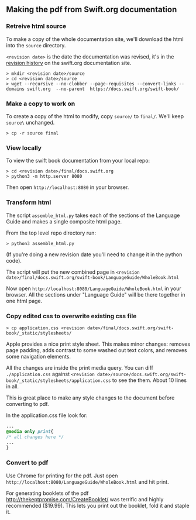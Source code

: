 ## Making the pdf from Swift.org documentation

### Retreive html source

To make a copy of the whole documentation site, we'll download the html into the `source` directory.

`<revision date>` is the date the documentation was revised, it's in the [revision history](https://docs.swift.org/swift-book/RevisionHistory/RevisionHistory.html) on the swift.org documentation site.

```
> mkdir <revision date>/source
> cd <revision date>/source
> wget --recursive --no-clobber --page-requisites --convert-links --domains swift.org  --no-parent  https://docs.swift.org/swift-book/
```

### Make a copy to work on

To create a copy of the html to modify, copy `source/` to `final/`. We'll keep `source\` unchanged.

```
> cp -r source final
```
### View locally

To view the swift book documentation from your local repo:

```
> cd <revision date>/final/docs.swift.org
> python3 -m http.server 8080
```
Then open  `http://localhost:8080` in your browser. 

### Transform html

The script `assemble_html.py` takes each of the sections of the Language Guide and makes a single composite html page.

From the top level repo directory run:


```
> python3 assemble_html.py 
```

(If you're doing a new revision date you'll need to change it in the python code).

The script will put the new combined page in `<revision date>/final/docs.swift.org/swift-book/LanguageGuide/WholeBook.html`

Now open `http://localhost:8080/LanguageGuide/WholeBook.html` in your browser. All the sections under "Language Guide" will be there together in one html page. 

### Copy edited css to overwrite existing css file

```
> cp application.css <revision date>/final/docs.swift.org/swift-book/_static/stylesheets/
```

Apple provides a nice print style sheet. This makes minor changes: removes page padding, adds contrast to some washed out text colors, and removes some navigation elements.

All the changes are inside the print media query. You can diff `./application.css` against `<revision date>/source/docs.swift.org/swift-book/_static/stylesheets/application.css` to see the them. About 10 lines in all.

This is great place to make any style changes to the document before converting to pdf.

In the application.css file look for:
```css
...
@media only print{
/* all changes here */
...
}

```

### Convert to pdf

Use Chrome for printing for the pdf. Just open `http://localhost:8080/LanguageGuide/WholeBook.html` and hit print. 

For generating booklets of the pdf http://thekeptpromise.com/CreateBooklet/ was terrific and highly recommended ($19.99). This lets you print out the booklet, fold it and staple it.



